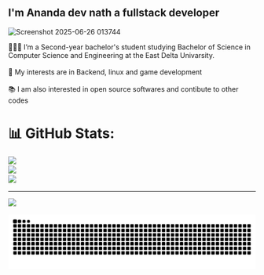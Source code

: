 <h2 align="left">I'm Ananda dev nath a fullstack developer</h2>

![Screenshot 2025-06-26 013744](https://github.com/user-attachments/assets/525e2f58-718f-4b3a-8d99-e20345c3a6c1)

<p align="left">
  👨🏻‍💻 I’m a Second-year bachelor's student studying Bachelor of Science in Computer Science and Engineering at the East Delta Univarsity.<br>
  <br>🔬 My interests are in Backend, linux and game development<br>
  <br>📚 I am also interested in open source softwares and contibute to other codes
</p>

###

# 📊 GitHub Stats:
![](https://github-readme-stats.vercel.app/api?username=Anandadevnath&theme=dark&hide_border=false&include_all_commits=true&count_private=true)<br/>
![](https://nirzak-streak-stats.vercel.app/?user=Anandadevnath&theme=dark&hide_border=false)<br/>
![](https://github-readme-stats.vercel.app/api/top-langs/?username=Anandadevnath&theme=dark&hide_border=false&include_all_commits=true&count_private=true&layout=compact)

---
[![](https://visitcount.itsvg.in/api?id=Anandadevnath&icon=0&color=0)](https://visitcount.itsvg.in)

<img src="https://raw.githubusercontent.com/Anandadevnath/Anandadevnath/output/snake.svg" width = 1500 alt="Snake animation" />
